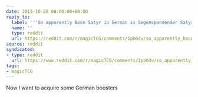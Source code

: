 ```yaml
---
date: 2013-10-28 00:00:00+00:00
reply_to:
  label: '''So apparently Boon Satyr in German is Segenspendender Satyr'' on /r/magicTCG'
  name: ''
  type: reddit
  url: https://reddit.com/r/magicTCG/comments/1pb64v/so_apparently_boon_satyr_in_german_is/
source: reddit
syndicated:
- type: reddit
  url: https://www.reddit.com/r/magicTCG/comments/1pb64v/so_apparently_boon_satyr_in_german_is/cd0zosv/
tags:
- magicTCG
---
```


Now I want to acquire some German boosters